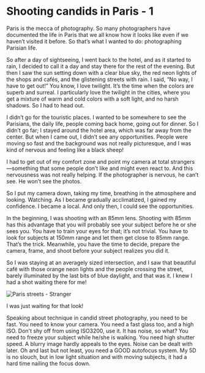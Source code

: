 # Shooting candids in Paris - 1

Paris is the mecca of photography. So many photographers have documented the life in Paris that we all know how it looks like even if we haven’t visited it before. So that’s what I wanted to do: photographing Parisian life.

So after a day of sightseeing, I went back to the hotel, and as it started to rain, I decided to call it a day and stay there for the rest of the evening. But then I saw the sun setting down with a clear blue sky, the red neon lights of the shops and cafés, and the glistening streets with rain. I said, “No way, I have to get out!” You know, I love twilight. It’s the time when the colors are superb and surreal. I particularly love the twilight in the cities, where you get a mixture of warm and cold colors with a soft light, and no harsh shadows. So I had to head out.

I didn’t go for the touristic places. I wanted to be somewhere to see the Parisians, the daily life, people coming back home, going out for dinner. So I didn’t go far; I stayed around the hotel area, which was far away from the center. But when I came out, I didn’t see any opportunities. People were moving so fast and the background was not really picturesque, and I was kind of nervous and feeling like a black sheep!

I had to get out of my comfort zone and point my camera at total strangers—something that some people don’t like and might even react to. And this nervousness was not really helping. If the photographer is nervous, he can’t see. He won’t see the photos.

So I put my camera down, taking my time, breathing in the atmosphere and looking. Watching. As I became gradually acclimatized, I gained my confidence. I became a local. And only then, I could see the opportunities.

In the beginning, I was shooting with an 85mm lens. Shooting with 85mm has this advantage that you will probably see your subject before he or she sees you. You have to train your eyes for that; it’s not trivial. You have to look for subjects at 150mm range and let them get close to 85mm range. That’s the trick. Meanwhile, you have the time to decide, prepare the camera, frame, and shoot before your subject realizes you did it.

So I was staying at an averagely sized intersection, and I saw that beautiful café with those orange neon lights and the people crossing the street, barely illuminated by the last bits of blue daylight, and that was it. I knew I had a shot waiting there for me!

![Paris streets - Stranger](http://farm6.static.flickr.com/5096/5569672300_92a3418b35_b.jpg)

I was just waiting for that look!

Speaking about technique in candid street photography, you need to be fast. You need to know your camera. You need a fast glass too, and a high ISO. Don't shy off from using ISO3200, use it. It has noise, so what? You need to freeze your subject while he/she is walking. You need high shutter speed. A blurry image hardly appeals to the eyes. Noise can be dealt with later. Oh and last but not least, you need a GOOD autofocus system. My 5D is no slouch, but in low light situation and with moving subjects, it had a hard time nailing the focus down.